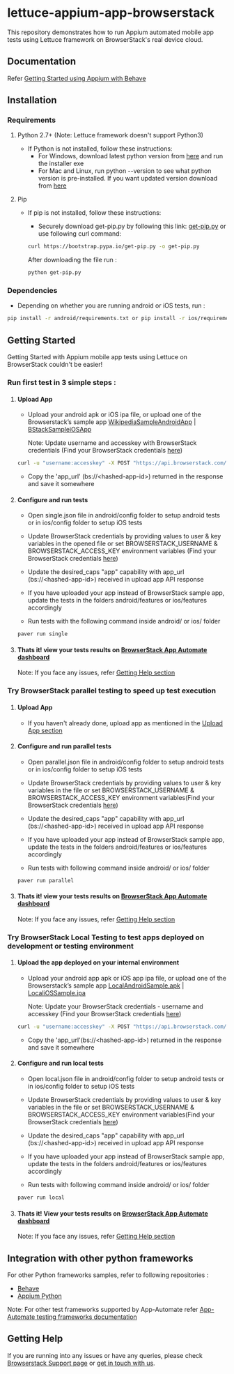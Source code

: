 # lettuce-appium-app-browserstack

This repository demonstrates how to run Appium automated mobile app tests using Lettuce framework on BrowserStack's real device cloud.

## Documentation

Refer  [Getting Started using Appium with Behave](https://www.browserstack.com/app-automate/appium-lettuce)

## Installation

### Requirements

1. Python 2.7+ (Note: Lettuce framework doesn't support Python3)

    - If Python is not installed, follow these instructions:
        - For Windows, download latest python version from [here](https://www.python.org/downloads/windows/) and run the installer exe
        - For Mac and Linux, run python --version to see what python version is pre-installed. If you want updated version download from [here](https://www.python.org/downloads/)

2. Pip

    - If pip is not installed, follow these instructions:
        - Securely download get-pip.py by following this link: [get-pip.py](https://bootstrap.pypa.io/get-pip.py) or use following curl command:

        ```sh
        curl https://bootstrap.pypa.io/get-pip.py -o get-pip.py
        ```

        After downloading the file run :

        ```sh
        python get-pip.py
        ```

### Dependencies

- Depending on whether you are running android or iOS tests, run :

```sh
pip install -r android/requirements.txt or pip install -r ios/requirements.txt
```

## Getting Started

Getting Started with Appium mobile app tests using Lettuce on BrowserStack couldn't be easier!

### **Run first test in 3 simple steps :**

1. #### Upload App

    - Upload your android apk or iOS ipa file, or upload one of the Browserstack’s sample app [WikipediaSampleAndroidApp](https://www.browserstack.com/app-automate/sample-apps/android/WikipediaSample.apk) | [BStackSampleiOSApp](https://www.browserstack.com/app-automate/sample-apps/ios/BStackSampleApp.ipa)

        Note: Update username and accesskey with BrowserStack credentials (Find your BrowserStack credentials [here](https://www.browserstack.com/accounts/settings))

    ``` sh
    curl -u "username:accesskey" -X POST "https://api.browserstack.com/app-automate/upload" -F "file=@/path/to/app/file/Application-debug.apk"
    ```

    - Copy the 'app_url' (bs://\<hashed-app-id>) returned in the response and save it somewhere

2. #### Configure and run tests

    - Open single.json file in android/config folder to setup android tests or in ios/config folder to setup iOS tests

    - Update BrowserStack credentials by providing values to user & key variables in the opened file or set BROWSERSTACK_USERNAME & BROWSERSTACK_ACCESS_KEY environment variables (Find your BrowserStack credentials [here](https://www.browserstack.com/accounts/settings))

    - Update the desired_caps "app" capability with app_url (bs://\<hashed-app-id>) received in upload app API response

    - If you have uploaded your app instead of BrowserStack sample app, update the tests in the folders android/features or ios/features accordingly

    - Run tests with the following command inside android/ or ios/ folder

    ```sh
    paver run single
    ```

3. #### Thats it! view your tests results on [BrowserStack App Automate dashboard](https://app-automate.browserstack.com/)

    Note: If you face any issues, refer [Getting Help section](#Getting-Help)

### **Try BrowserStack parallel testing to speed up test execution**

1. #### Upload App

    - If you haven't already done, upload app as mentioned in the [Upload App section](#Upload-App)

2. #### Configure and run parallel tests

    - Open parallel.json file in android/config folder to setup android tests or in ios/config folder to setup iOS tests

    - Update BrowserStack credentials by providing values to user & key variables in the file or set BROWSERSTACK_USERNAME & BROWSERSTACK_ACCESS_KEY environment variables(Find your BrowserStack credentials [here](https://www.browserstack.com/accounts/settings))

    - Update the desired_caps "app" capability with app_url (bs://\<hashed-app-id>) received in upload app API response

    - If you have uploaded your app instead of BrowserStack sample app, update the tests in the folders android/features or ios/features accordingly

    - Run tests with following command inside android/ or ios/ folder

    ```sh
    paver run parallel
    ```

3. #### Thats it! view your tests results on [BrowserStack App Automate dashboard](https://app-automate.browserstack.com/)

    Note: If you face any issues, refer [Getting Help section](#Getting-Help)

### **Try BrowserStack Local Testing to test apps deployed on  development or testing environment**

1. #### Upload the app deployed on your internal environment

    - Upload your android app apk or iOS app ipa file, or upload one of the Browserstack’s sample app [LocalAndroidSample.apk](https://www.browserstack.com/app-automate/sample-apps/android/LocalSample.apk) | [LocaliOSSample.ipa](https://www.browserstack.com/app-automate/sample-apps/ios/LocalSample.ipa)

        Note: Update your BrowserStack credentials - username and accesskey (Find your BrowserStack credentials [here](https://www.browserstack.com/accounts/settings))

    ``` sh
    curl -u "username:accesskey" -X POST "https://api.browserstack.com/app-automate/upload" -F "file=@/path/to/app/file/Application-debug.apk"
    ```

    - Copy the 'app_url'(bs://\<hashed-app-id>) returned in the response and save it somewhere

2. #### Configure and run local tests

    - Open local.json file in android/config folder to setup android tests or in ios/config folder to setup iOS tests

    - Update BrowserStack credentials by providing values to user & key variables in the file or set BROWSERSTACK_USERNAME & BROWSERSTACK_ACCESS_KEY environment variables(Find your BrowserStack credentials [here](https://www.browserstack.com/accounts/settings))

    - Update the desired_caps "app" capability with app_url (bs://\<hashed-app-id>) received in upload app API response

    - If you have uploaded your app instead of BrowserStack sample app, update the tests in the folders android/features or ios/features accordingly

    - Run tests with following command inside android/ or ios/ folder

    ```sh
    paver run local
    ```

3. #### Thats it! View your tests results on [BrowserStack App Automate dashboard](https://app-automate.browserstack.com/)

    Note: If you face any issues, refer [Getting Help section](#Getting-Help)

## Integration with other python frameworks

For other Python frameworks samples, refer to following repositories :

- [Behave](https://github.com/browserstack/behave-appium-app-browserstack)
- [Appium Python](https://github.com/browserstack/python-appium-app-browserstack)

Note: For other test frameworks supported by App-Automate refer [App-Automate testing frameworks documentation](https://www.browserstack.com/docs?product=app-automate)

## Getting Help

If you are running into any issues or have any queries, please check [Browserstack Support page](https://www.browserstack.com/support/app-automate) or [get in touch with us](https://www.browserstack.com/contact?ref=help).